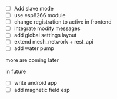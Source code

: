 - [ ] Add slave mode
- [ ] use esp8266 module
- [ ] change registration to active in frontend
- [ ] integrate modify messages
- [ ] add global settings layout
- [ ] extend mesh_network + rest_api
- [ ] add water pump

more are coming later

in future
- [ ] write android app
- [ ] add magnetic field esp
